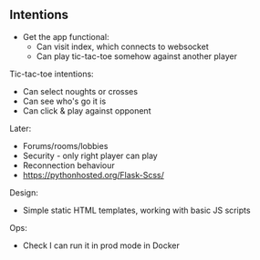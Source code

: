 ## Intentions

* Get the app functional:
  * Can visit index, which connects to websocket
  * Can play tic-tac-toe somehow against another player

Tic-tac-toe intentions:
* Can select noughts or crosses
* Can see who's go it is
* Can click & play against opponent

Later:
* Forums/rooms/lobbies
* Security - only right player can play
* Reconnection behaviour
* https://pythonhosted.org/Flask-Scss/

Design:
* Simple static HTML templates, working with basic JS scripts

Ops:
* Check I can run it in prod mode in Docker